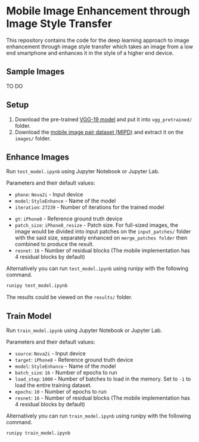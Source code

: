 # Mobile Image Enhancement through Image Style Transfer
 
This repository contains the code for the deep learning approach to image enhancement through image style transfer which takes an image from a low end smartphone and enhances it in the style of a higher end device.

## Sample Images
TO DO

## Setup

1. Download the pre-trained [VGG-19 model](https://drive.google.com/file/d/0BwOLOmqkYj-jMGRwaUR2UjhSNDQ/view?usp=sharing) and put it into `vgg_pretrained/` folder.
2. Download the [mobile image pair dataset (MIPD)](https://drive.google.com/open?id=1CmDvlpZbZuoVQ8keSA-oIaZgVIo2ueI7) and extract it on the `images/` folder.

## Enhance Images

Run `test_model.ipynb` using Jupyter Notebook or Jupyter Lab.

Parameters and their default values:
* `phone`: `Nova2i` - Input device
* `model`: `StyleEnhance` - Name of the model
* `iteration`: `27239` - Number of iterations for the trained model
- `gt`: `iPhone8` - Reference ground truth device
- `patch_size`: `iPhone8_resize` - Patch size. For full-sized images, the image would be divided into input patches on the `input_patches/` folder with the said size, separately enhanced on `merge_patches folder` then combined to produce the result.
- `resnet`: `16` - Number of residual blocks (The mobile implementation has 4 residual blocks by default)

Alternatively you can run `test_model.ipynb` using runipy with the following command.
```bash
runipy test_model.ipynb
```
The results could be viewed on the `results/` folder.

## Train Model
Run `train_model.ipynb` using Jupyter Notebook or Jupyter Lab.

Parameters and their default values:
- `source`: `Nova2i` - Input device
- `target`: `iPhone8` - Reference ground truth device
- `model`: `StyleEnhance` - Name of the model
- `batch_size`: `16` - Number of epochs to run
- `load_step`: `1000` - Number of batches to load in the memory. Set to `-1` to load the entire training dataset.
- `epochs`: `10` - Number of epochs to run
- `resnet`: `16` - Number of residual blocks (The mobile implementation has 4 residual blocks by default)

Alternatively you can run `train_model.ipynb` using runipy with the following command.
```bash
runipy train_model.ipynb
```
